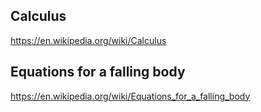 ## Calculus

https://en.wikipedia.org/wiki/Calculus

## Equations for a falling body

https://en.wikipedia.org/wiki/Equations_for_a_falling_body

